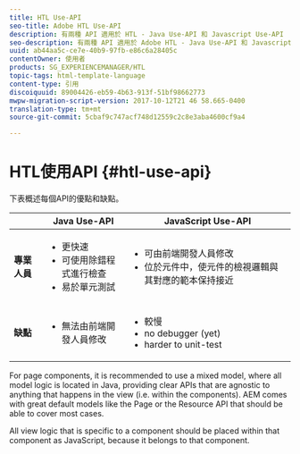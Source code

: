 ```yaml
---
title: HTL Use-API
seo-title: Adobe HTL Use-API
description: 有兩種 API 適用於 HTL - Java Use-API 和 Javascript Use-API
seo-description: 有兩種 API 適用於 Adobe HTL - Java Use-API 和 Javascript Use-API
uuid: ab44aa5c-ce7e-40b9-97fb-e86c6a28405c
contentOwner: 使用者
products: SG_EXPERIENCEMANAGER/HTL
topic-tags: html-template-language
content-type: 引用
discoiquuid: 89004426-eb59-4b63-913f-51bf98662773
mwpw-migration-script-version: 2017-10-12T21 46 58.665-0400
translation-type: tm+mt
source-git-commit: 5cbaf9c747acf748d12559c2c8e3aba4600cf9a4

---
```



# HTL使用API {#htl-use-api}

下表概述每個API的優點和缺點。

|  | **Java Use-API** | **JavaScript Use-API** |
|--- |--- |--- |
| **專業人員** | <ul><li>更快速</li><li>可使用除錯程式進行檢查</li><li>易於單元測試</li></ul> | <ul><li>可由前端開發人員修改</li><li>位於元件中，使元件的檢視邏輯與其對應的範本保持接近</li></ul> |
| **缺點** | <ul><li>無法由前端開發人員修改</li></ul> | <ul><li>較慢</li><li>no debugger (yet)</li><li>harder to unit-test</li></ul> |


For page components, it is recommended to use a mixed model, where all model logic is located in Java, providing clear APIs that are agnostic to anything that happens in the view (i.e. within the components). AEM comes with great default models like the Page or the Resource API that should be able to cover most cases.

All view logic that is specific to a component should be placed within that component as JavaScript, because it belongs to that component.
